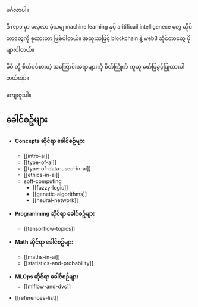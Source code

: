 မင်္ဂလာပါ။

ဒီ repo မှာ လေ့လာ ခဲ့သမျှ machine learning နှင့် aritificail intelligenece တွေ ဆိုင်တာတွေကို စုထားတာ ဖြစ်ပါတယ်။ အထူးသဖြင့် blockchain နဲ့ web3 ဆိုင်တာတွေ ပိုများပါတယ်။

မိမိ တို့ စိတ်ဝင်စားတဲ့ အကြောင်းအရာများကို စိတ်ကြိုက် ကူယူ ဖော်ပြခွင့်ပြုထားပါတယ်နော်။

ကျေးဇူးပါ။

__ခေါင်စဥ်များ__
---------------------
- **Concepts ဆိုင်ရာ ခေါင်စဥ်များ** 
	- [[intro-ai]]
	- [[type-of-ai]]
	- [[type-of-data-used-in-ai]]
	- [[ethics-in-ai]]
	- soft-computing
		- [[fuzzy-logic]]
		- [[genetic-algorithms]]
		- [[neural-network]]

-  **Programming ဆိုင်ရာ ခေါင်စဥ်များ**
	*  [[tensorflow-topics]]
	
- **Math ဆိုင်ရာ ခေါင်စဥ်များ**
	-  [[maths-in-ai]]
	-  [[statistics-and-probability]]

* **MLOps ဆိုင်ရာ ခေါင်စဥ်များ** 
	* [[mlflow-and-dvc]]


- [[references-list]]
